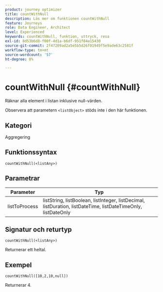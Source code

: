 ```yaml
---
product: journey optimizer
title: countWithNull
description: Läs mer om funktionen countWithNull
feature: Journeys
role: Data Engineer, Architect
level: Experienced
keywords: countWithNull, funktion, uttryck, resa
exl-id: 8d53b6d8-f00f-4d1a-b6df-951f84a15430
source-git-commit: 2f47209ad2a5e5b5d26f01949f5e9ade63c2581f
workflow-type: tm+mt
source-wordcount: '57'
ht-degree: 8%

---
```


# countWithNull {#countWithNull}

Räknar alla element i listan inklusive null-värden.

Observera att parametern `<listObject>` stöds inte i den här funktionen.

## Kategori

Aggregering

## Funktionssyntax

`countWithNull(<listAny>)`

## Parametrar

| Parameter | Typ |
|-----------|------------------|
| listToProcess | listString, listBoolean, listInteger, listDecimal, listDuration, listDateTime, listDateTimeOnly, listDateOnly |

## Signatur och returtyp

`countWithNull(<listAny>)`

Returnerar ett heltal.

## Exempel

`countWithNull([10,2,10,null])`

Returnerar 4.
